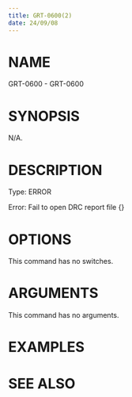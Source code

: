 ```yaml
---
title: GRT-0600(2)
date: 24/09/08
---
```


# NAME

GRT-0600 - GRT-0600

# SYNOPSIS

N/A.

# DESCRIPTION

Type: ERROR

Error: Fail to open DRC report file {}

# OPTIONS

This command has no switches.

# ARGUMENTS

This command has no arguments.

# EXAMPLES

# SEE ALSO
